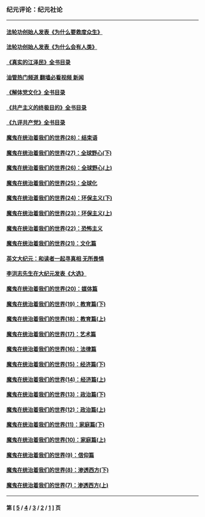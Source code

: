 ### 纪元评论：纪元社论
---
#### [法轮功创始人发表《为什么要救度众生》](../../pages/nsc422/n13975246.md?10100330) 
#### [法轮功创始人发表《为什么会有人类》](../../pages/nsc422/n13912117.md?10100330) 
#### [《真实的江泽民》全书目录](../../pages/nsc422/n13721399.md?10100330) 
#### [油管热门频道 翻墙必看视频 新闻](ok?10100330)
#### [《解体党文化》全书目录](../../pages/nsc422/n13721157.md?10100330) 
#### [《共产主义的终极目的》全书目录](../../pages/nsc422/n13721048.md?10100330) 
#### [《九评共产党》全书目录](../../pages/nsc422/n13708085.md?10100330) 
#### [魔鬼在统治着我们的世界(28)：结束语](../../pages/nsc422/n10936246.md?10100330) 
#### [魔鬼在统治着我们的世界(27)：全球野心(下)](../../pages/nsc422/n10928319.md?10100330) 
#### [魔鬼在统治着我们的世界(26)：全球野心(上)](../../pages/nsc422/n10900318.md?10100330) 
#### [魔鬼在统治着我们的世界(25)：全球化](../../pages/nsc422/n10788205.md?10100330) 
#### [魔鬼在统治着我们的世界(24)：环保主义(下)](../../pages/nsc422/n10695307.md?10100330) 
#### [魔鬼在统治着我们的世界(23)：环保主义(上)](../../pages/nsc422/n10688613.md?10100330) 
#### [魔鬼在统治着我们的世界(22)：恐怖主义](../../pages/nsc422/n10614727.md?10100330) 
#### [魔鬼在统治着我们的世界(21)：文化篇](../../pages/nsc422/n10597706.md?10100330) 
#### [英文大纪元：和读者一起寻真相 无所畏惧](../../pages/nsc422/n12542027.md?10100330) 
#### [李洪志先生在大纪元发表《大选》](../../pages/nsc422/n12534746.md?10100330) 
#### [魔鬼在统治着我们的世界(20)：媒体篇](../../pages/nsc422/n10586579.md?10100330) 
#### [魔鬼在统治着我们的世界(19)：教育篇(下)](../../pages/nsc422/n10564808.md?10100330) 
#### [魔鬼在统治着我们的世界(18)：教育篇(上)](../../pages/nsc422/n10526970.md?10100330) 
#### [魔鬼在统治着我们的世界(17)：艺术篇](../../pages/nsc422/n10499093.md?10100330) 
#### [魔鬼在统治着我们的世界(16)：法律篇](../../pages/nsc422/n10485969.md?10100330) 
#### [魔鬼在统治着我们的世界(15)：经济篇(下)](../../pages/nsc422/n10469975.md?10100330) 
#### [魔鬼在统治着我们的世界(14)：经济篇(上)](../../pages/nsc422/n10457370.md?10100330) 
#### [魔鬼在统治着我们的世界(13)：政治篇(下)](../../pages/nsc422/n10448270.md?10100330) 
#### [魔鬼在统治着我们的世界(12)：政治篇(上)](../../pages/nsc422/n10444576.md?10100330) 
#### [魔鬼在统治着我们的世界(11)：家庭篇(下)](../../pages/nsc422/n10440961.md?10100330) 
#### [魔鬼在统治着我们的世界(10)：家庭篇(上)](../../pages/nsc422/n10435448.md?10100330) 
#### [魔鬼在统治着我们的世界(9)：信仰篇](../../pages/nsc422/n10432159.md?10100330) 
#### [魔鬼在统治着我们的世界(8)：渗透西方(下)](../../pages/nsc422/n10429603.md?10100330) 
#### [魔鬼在统治着我们的世界(7)：渗透西方(上)](../../pages/nsc422/n10426013.md?10100330) 

---
#### 第 [ [5](./5.md?10100330) / [4](./4.md?10100330) / [3](./3.md?10100330) / [2](./2.md?10100330) / [1](./1.md?10100330) ] 页
